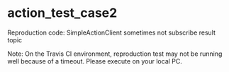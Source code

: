 # action_test_case2
Reproduction code: SimpleActionClient sometimes not subscribe result topic

Note: On the Travis CI environment, reproduction test may not be running well because of a timeout. Please execute on your local PC.
